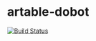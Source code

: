 # artable-dobot

[![Build Status](https://travis-ci.org/robofit/artable-dobot.svg?branch=master)](https://travis-ci.org/robofit/artable-dobot)
